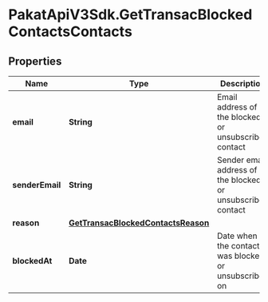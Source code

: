 # PakatApiV3Sdk.GetTransacBlockedContactsContacts

## Properties
Name | Type | Description | Notes
------------ | ------------- | ------------- | -------------
**email** | **String** | Email address of the blocked or unsubscribed contact | 
**senderEmail** | **String** | Sender email address of the blocked or unsubscribed contact | 
**reason** | [**GetTransacBlockedContactsReason**](GetTransacBlockedContactsReason.md) |  | 
**blockedAt** | **Date** | Date when the contact was blocked or unsubscribed on | 


